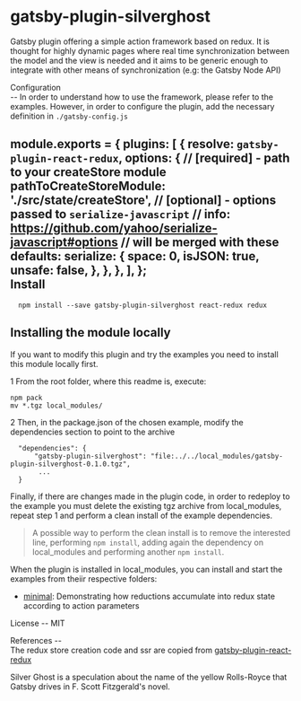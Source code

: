 
  
# gatsby-plugin-silverghost    
 Gatsby plugin offering a simple action framework based on redux. It is thought for highly dynamic pages where real time synchronization between the model and the view is needed and it aims to be generic enough to integrate with other means of synchronization (e.g: the Gatsby Node API)  
  
Configuration  
-- In order to understand how to use the framework, please refer to the examples. However, in order to configure the plugin, add the necessary definition in `./gatsby-config.js`  
  
 module.exports = { plugins: [ { resolve: `gatsby-plugin-react-redux`, options: { // [required] - path to your createStore module pathToCreateStoreModule: './src/state/createStore', // [optional] - options passed to `serialize-javascript` // info: https://github.com/yahoo/serialize-javascript#options // will be merged with these defaults: serialize: { space: 0, isJSON: true, unsafe: false, }, }, }, ], };  
Install  
--    
      npm install --save gatsby-plugin-silverghost react-redux redux  
  
  Installing the module locally  
--    
 If you want to modify this plugin and try the examples you need to install this module locally first.     
    
 1 From the root folder, where this readme is, execute:    

    npm pack    
    mv *.tgz local_modules/  
         
 2 Then, in the package.json of the chosen example, modify the dependencies section to point to the archive  
  

      "dependencies": {  
          "gatsby-plugin-silverghost": "file:../../local_modules/gatsby-plugin-silverghost-0.1.0.tgz",  
           ...  
      }  

Finally, if there are changes made in the plugin code, in order to redeploy to the example you must delete the existing tgz archive from local_modules, repeat step 1 and perform a clean install of the example dependencies.  

> A possible way to perform the clean install is to remove the interested line, performing `npm install`, adding again the dependency on local_modules and performing another `npm install`.

  
When the plugin is installed in local_modules, you can install and start the examples from theiir respective folders:  
  
 - [minimal](https://github.com/digitalillusion/gatsby-plugin-silverghost/tree/master/examples/minimal): Demonstrating how reductions accumulate into redux state according to action parameters   
    
License -- MIT  
    
References --    
 The redux store creation code and ssr are copied from [gatsby-plugin-react-redux](https://github.com/le0nik/gatsby-plugin-react-redux/)    
    
Silver Ghost is a speculation about the name of the yellow Rolls-Royce that Gatsby drives in F. Scott Fitzgerald's novel.
